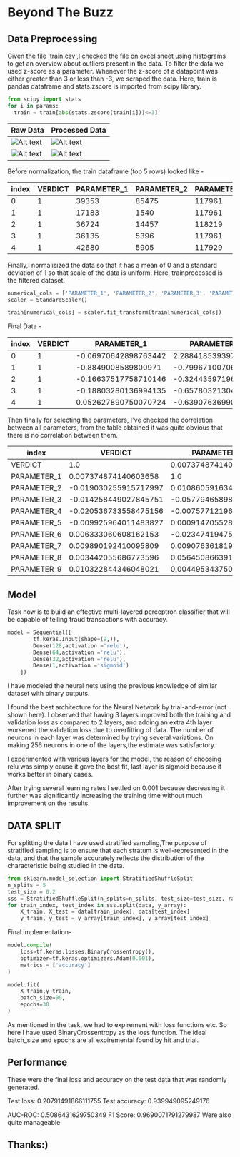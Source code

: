 # Beyond The Buzz

## Data Preprocessing

Given the file 'train.csv',I checked the file on excel sheet using histograms to get an overview about outliers present in the data.
To filter the data we used z-score as a parameter.
Whenever the z-score of a datapoint was either greater than 3 or less than -3, we scraped the data. Here, train is pandas dataframe and stats.zscore is imported from scipy library.

```python
from scipy import stats
for i in params:
  train = train[abs(stats.zscore(train[i]))<=3]
```


Raw Data | Processed Data
--- | ---
![Alt text](https://i.ibb.co/St5fH13/newplot.jpg) | ![Alt text](https://i.ibb.co/gyXwzCy/newplot-3.jpg)
![Alt text](https://i.ibb.co/fvqWqQ1/newplot-1.jpg) | ![Alt text](https://i.ibb.co/Rv20CkT/newplot-4.jpg)

 




Before normalization, the train dataframe (top 5 rows) looked like - 

|index|VERDICT|PARAMETER\_1|PARAMETER\_2|PARAMETER\_3|PARAMETER\_4|PARAMETER\_5|PARAMETER\_6|PARAMETER\_7|PARAMETER\_8|PARAMETER\_9|
|---|---|---|---|---|---|---|---|---|---|---|
|0|1|39353|85475|117961|118300|123472|117905|117906|290919|117908|
|1|1|17183|1540|117961|118343|123125|118536|118536|308574|118539|
|2|1|36724|14457|118219|118220|117884|117879|267952|19721|117880|
|3|1|36135|5396|117961|118343|119993|118321|240983|290919|118322|
|4|1|42680|5905|117929|117930|119569|119323|123932|19793|119325|


Finally,I normalisized the data so that it has a mean of 0 and a standard deviation of 1 so that scale of the data is uniform. Here, trainprocessed is the filtered dataset.

```python
numerical_cols = ['PARAMETER_1', 'PARAMETER_2', 'PARAMETER_3', 'PARAMETER_4', 'PARAMETER_5', 'PARAMETER_6', 'PARAMETER_7', 'PARAMETER_8', 'PARAMETER_9']
scaler = StandardScaler()

train[numerical_cols] = scaler.fit_transform(train[numerical_cols])
```

 Final Data - 

|index|VERDICT|PARAMETER\_1|PARAMETER\_2|PARAMETER\_3|PARAMETER\_4|PARAMETER\_5|PARAMETER\_6|PARAMETER\_7|PARAMETER\_8|PARAMETER\_9|
|---|---|---|---|---|---|---|---|---|---|---|
|0|1|-0\.06970642898763442|2\.2884185393973593|0\.09751489082811729|-0\.11849269255364434|0\.8139514260170707|-0\.3081528224112156|-0\.7225140110922403|1\.0456337456753682|-0\.6103052796765416|
|1|1|-0\.8849008589800971|-0\.799671007066648|0\.09751489082811729|-0\.0706434921686976|0\.7336061551539824|-0\.2159706704018587|-0\.7132748606465639|1\.2206836867401167|-0\.3318021068751961|
|2|1|-0\.16637517758710146|-0\.3244359719600109|0\.1605620090515678|-0\.20751446071168478|-0\.4799084402161773|-0\.3119511361231701|1\.4779583187045469|-1\.6433038876793558|-0\.6226635821146361|
|3|1|-0\.18803280136994135|-0\.6578032130454982|0\.09751489082811729|-0\.0706434921686976|0\.008414834280229261|-0\.24737980301994386|1\.082449353038754|1\.0456337456753682|-0\.42757895077042907|
|4|1|0\.052627890750070724|-0\.6390763699031835|0\.08969509321900714|-0\.5302183702845814|-0\.08975921426717537|-0\.10099863612077489|-0\.6341408038134363|-1\.6425900051669422|0\.01511309727988711|

Then finally for selecting the parameters, I've checked the correlation between all parameters, from the table obtained it was quite obvious that there is no correlation between them.

|index|VERDICT|PARAMETER\_1|PARAMETER\_2|PARAMETER\_3|PARAMETER\_4|PARAMETER\_5|PARAMETER\_6|PARAMETER\_7|PARAMETER\_8|PARAMETER\_9|
|---|---|---|---|---|---|---|---|---|---|---|
|VERDICT|1\.0|0\.007374874140603658|-0\.019030255915717997|-0\.014258449027845751|-0\.020536733558475156|-0\.009925964011483827|0\.006333060608162153|0\.009890192410095809|0\.003442055686773596|0\.010322844346048021|
|PARAMETER\_1|0\.007374874140603658|1\.0|0\.010860591634781303|-0\.057794658984812536|-0\.007577121962256353|0\.0009147055282313084|-0\.02347419475193103|0\.009076361819325739|0\.05645086639110787|0\.004495343750986927|
|PARAMETER\_2|-0\.019030255915717997|0\.010860591634781303|1\.0|-0\.07671399120182355|0\.031834285925097724|-0\.06672360673094148|0\.040485155310006404|-0\.045797874184217886|-0\.1550985266629161|-0\.025561490682054946|
|PARAMETER\_3|-0\.014258449027845751|-0\.057794658984812536|-0\.07671399120182355|1\.0|0\.23690188383288915|0\.03216095051930841|0\.01524605135333103|0\.07514775886987143|-0\.04533840533278488|0\.0017472577315428624|
|PARAMETER\_4|-0\.020536733558475156|-0\.007577121962256353|0\.031834285925097724|0\.23690188383288915|1\.0|0\.0755539000007956|-0\.011615159191281978|0\.03935912107958597|0\.06898399553363642|0\.026635553646687377|
|PARAMETER\_5|-0\.009925964011483827|0\.0009147055282313084|-0\.06672360673094148|0\.03216095051930841|0\.0755539000007956|1\.0|-0\.013527466272678269|0\.06838376113331358|0\.0842034527574188|0\.06667492174678759|
|PARAMETER\_6|0\.006333060608162153|-0\.02347419475193103|0\.040485155310006404|0\.01524605135333103|-0\.011615159191281978|-0\.013527466272678269|1\.0|0\.039345835316920576|-0\.14520089333558753|0\.2700329859552825|
|PARAMETER\_7|0\.009890192410095809|0\.009076361819325739|-0\.045797874184217886|0\.07514775886987143|0\.03935912107958597|0\.06838376113331358|0\.039345835316920576|1\.0|-0\.18292874508943438|0\.18232907088495806|
|PARAMETER\_8|0\.003442055686773596|0\.05645086639110787|-0\.1550985266629161|-0\.04533840533278488|0\.06898399553363642|0\.0842034527574188|-0\.14520089333558753|-0\.18292874508943438|1\.0|-0\.22415365418284647|
|PARAMETER\_9|0\.010322844346048021|0\.004495343750986927|-0\.025561490682054946|0\.0017472577315428624|0\.026635553646687377|0\.06667492174678759|0\.2700329859552825|0\.18232907088495806|-0\.22415365418284647|1\.0

## Model 
Task now is to build an effective multi-layered perceptron classifier that will be capable of telling fraud transactions with accuracy.

```python
model = Sequential([               
        tf.keras.Input(shape=(9,)),    
        Dense(128,activation ='relu'),
        Dense(64,activation ='relu'),
        Dense(32,activation ='relu'),
        Dense(1,activation ='sigmoid')
    ])
```

I have modeled the neural nets using the previous knowledge of similar dataset with binary outputs.

I found the best architecture for the Neural Network by trial-and-error (not shown here). I observed that having 3 layers improved both the training and validation loss as compared to 2 layers, and adding an extra 4th layer worsened the validation loss due to overfitting of data. The number of neurons in each layer was determined by trying several variations. On making 256 neurons in one of the layers,the estimate was satisfactory.

I experimented with various layers for the model, the reason of choosing relu was simply cause it gave the best fit, last layer is sigmoid because it works better in binary cases.


After trying several learning rates I settled on 0.001 because decreasing it further was significantly increasing the training time without much improvement on the results.

## DATA SPLIT
For splitting the data I have used stratified sampling,The purpose of stratified sampling is to ensure that each stratum is well-represented in the data, and that the sample accurately reflects the distribution of the characteristic being studied in the data.
```python
from sklearn.model_selection import StratifiedShuffleSplit
n_splits = 5
test_size = 0.2
sss = StratifiedShuffleSplit(n_splits=n_splits, test_size=test_size, random_state=42)
for train_index, test_index in sss.split(data, y_array):
    X_train, X_test = data[train_index], data[test_index]
    y_train, y_test = y_array[train_index], y_array[test_index]
```
Final implementation-

```python
model.compile(
    loss=tf.keras.losses.BinaryCrossentropy(),
    optimizer=tf.keras.optimizers.Adam(0.001),
    matrics = ['accuracy']
)

model.fit(
    X_train,y_train,
    batch_size=90,
    epochs=30
)
```
As mentioned in the task, we had to expirement with loss functions etc. So here I have used BinaryCrossentropy as the loss function.
The ideal batch_size and epochs are all expiremental found by hit and trial.




## Performance
These were the final loss and accuracy on the test data that was randomly generated.

Test loss: 0.20791491866111755
Test accuracy: 0.939949095249176

AUC-ROC:  0.5086431629750349
F1 Score:  0.9690071791279987
Were also quite manageable 



## Thanks:)
